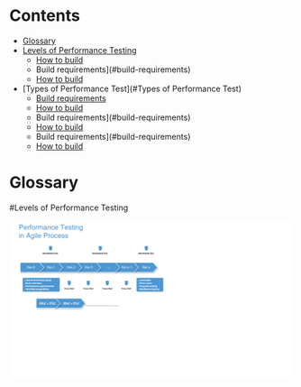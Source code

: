 # Contents

- [Glossary](#glossary)
- [Levels of Performance Testing](#glossary)
  - [How to build](#how-to-build)
  - Build requirements](#build-requirements)
  - [How to build](#how-to-build)
- [Types of Performance Test](#Types of Performance Test)
  - [Build requirements](#build-requirements)
  - [How to build](#how-to-build)
  - Build requirements](#build-requirements)
  - [How to build](#how-to-build)
  - Build requirements](#build-requirements)
  - [How to build](#how-to-build)

# Glossary
#Levels of Performance Testing

![PT process in Agile](Agile_PT.PNG.png)

